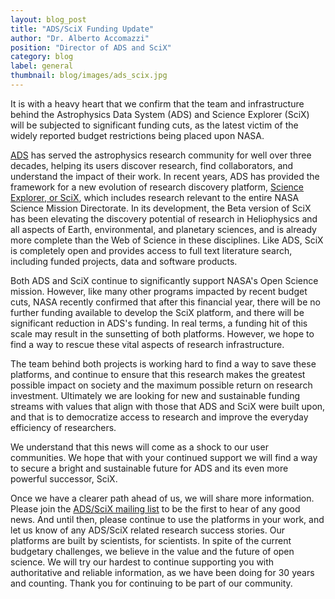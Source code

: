 ```yaml
---
layout: blog_post
title: "ADS/SciX Funding Update"
author: "Dr. Alberto Accomazzi"
position: "Director of ADS and SciX"
category: blog
label: general
thumbnail: blog/images/ads_scix.jpg
---
```


It is with a heavy heart that we confirm that the team and infrastructure behind the Astrophysics Data System (ADS) and Science Explorer (SciX) will be subjected to significant funding cuts, as the latest victim of the widely reported budget restrictions being placed upon NASA.

[ADS](https://ui.adsabs.harvard.edu) has served the astrophysics research community for well over three decades, helping its users discover research, find collaborators, and understand the impact of their work. In recent years, ADS has provided the framework for a new evolution of research discovery platform, [Science Explorer, or SciX](https://scixplorer.org), which includes research relevant to the entire NASA Science Mission Directorate. In its development, the Beta version of SciX has been elevating the discovery potential of research in Heliophysics and all aspects of Earth, environmental, and planetary sciences, and is already more complete than the Web of Science in these disciplines. Like ADS, SciX is completely open and provides access to full text literature search, including funded projects, data and software products. 

Both ADS and SciX continue to significantly support NASA's Open Science mission. However, like many other programs impacted by recent budget cuts, NASA recently confirmed that after this financial year, there will be no further funding available to develop the SciX platform, and there will be significant reduction in ADS's funding. In real terms, a funding hit of this scale may result in the sunsetting of both platforms. However, we hope to find a way to rescue these vital aspects of research infrastructure.

The team behind both projects is working hard to find a way to save these platforms, and continue to ensure that this research makes the greatest possible impact on society and the maximum possible return on research investment. Ultimately we are looking for new and sustainable funding streams with values that align with those that ADS and SciX were built upon, and that is to democratize access to research and improve the everyday efficiency of researchers.

We understand that this news will come as a shock to our user communities. We hope that with your continued support we will find a way to secure a bright and sustainable future for ADS and its even more powerful successor, SciX.

Once we have a clearer path ahead of us, we will share more information. Please join the [ADS/SciX mailing list](https://harvard.us20.list-manage.com/subscribe?u=ed0cf26186d0cdd7bad11ed29&id=2c6299b24b) to be the first to hear of any good news. And until then, please continue to use the platforms in your work, and let us know of any ADS/SciX related research success stories. Our platforms are built by scientists, for scientists. In spite of the current budgetary challenges, we believe in the value and the future of open science. We will try our hardest to continue supporting you with authoritative and reliable information, as we have been doing for 30 years and counting. Thank you for continuing to be part of our community.
